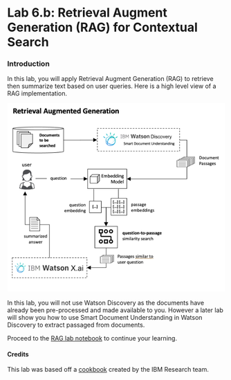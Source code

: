 # Lab 6.b: Retrieval Augment Generation (RAG) for Contextual Search

### Introduction
In this lab, you will apply Retrieval Augment Generation (RAG) to retrieve then summarize text based on user queries.  Here is a high level view of a RAG implementation.  

<p align="center">
  <img src="images/rag-architecture-with-watson-discovery.png" width="600"/>
</p>


In this lab, you will not use Watson Discovery as the documents have already been pre-processed and made available to you.  However a later lab will show you how to use Smart Document Understanding in Watson Discovery to extract passaged from documents.

Proceed to the [RAG lab notebook](./rag-chromadb-flan.ipynb) to continue your learning.


#### Credits
This lab was based off a [cookbook](https://github.ibm.com/Gen-AI/ibm-generative-ai-cookbooks/blob/main/notebooks/rag-chromadb-flan.ipynb) created by the IBM Research team.
